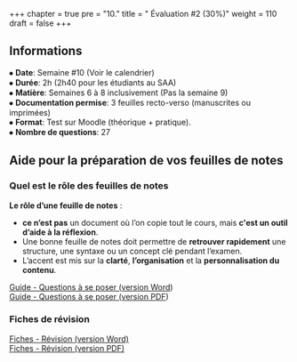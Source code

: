 +++
chapter = true
pre = "10."
title = " Évaluation #2 (30%)"
weight = 110
draft = false
+++



## Informations

⦁ **Date**:			Semaine #10 (Voir le calendrier)  
⦁ **Durée**:			2h (2h40 pour les étudiants au SAA)  
⦁ **Matière**: 		        Semaines 6 à 8 inclusivement (Pas la semaine 9)  
⦁ **Documentation permise**: 	3 feuilles recto-verso (manuscrites ou imprimées)  
⦁ **Format**:			Test sur Moodle (théorique + pratique).  
⦁ **Nombre de questions**:	27



## Aide pour la préparation de vos feuilles de notes

### Quel est le rôle des feuilles de notes

**Le rôle d’une feuille de notes** :

* **ce n’est pas** un document où l’on copie tout le cours, mais **c'est un outil d’aide à la réflexion**.
* Une bonne feuille de notes doit permettre de **retrouver rapidement** une structure, une syntaxe ou un concept clé pendant l’examen.
* L’accent est mis sur la **clarté**, **l’organisation** et la **personnalisation du contenu**.

[Guide - Questions à se poser (version Word](./Questions_Feuille_de_notes_Examen2.docx))  
[Guide - Questions à se poser (version PDF](./Questions_Feuille_de_notes_Examen2.pdf))



### Fiches de révision

[Fiches - Révision (version Word)](./Fiches_Revision_Examen2.docx)  
[Fiches - Révision (version PDF)](./Fiches_Revision_Examen2.pdf)

